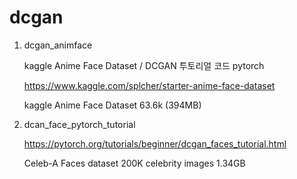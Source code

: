 # dcgan

1. dcgan_animface

   kaggle Anime Face Dataset / DCGAN 투토리얼 코드 pytorch

    https://www.kaggle.com/splcher/starter-anime-face-dataset

    kaggle Anime Face Dataset 63.6k (394MB)

2. dcan_face_pytorch_tutorial

    https://pytorch.org/tutorials/beginner/dcgan_faces_tutorial.html

    Celeb-A Faces dataset 200K celebrity images 1.34GB



